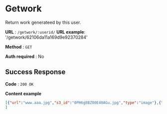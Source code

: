# Getwork

Return work generateed by this user.

**URL** : `/getwork/:userid/`
**URL example**: '/getwork/62106da11a169d9e92370284'

**Method** : `GET`

**Auth required** : No

## Success Response

**Code** : `200 OK`

**Content example**

```json
[{"url":"www.aaa.jpg","s3_id":"0PH6g8BZ00E40AGu.jpg","type":"image"},{"url":"www.aaa.mp4","s3_id":"0PH6g8BZ00E40AGu.mp4","type":"video"},{"url":"www.aaa.png","s3_id":"0PH6g8BZ00E40AGu.png","type":"image"}
]
```



